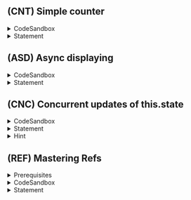 ## (CNT) Simple counter
<details>
  <summary>CodeSandbox</summary>

https://codesandbox.io/s/cnt-8vpw1?file=/src/App.tsx
</details>

<details>
  <summary>Statement</summary>

Display two buttons for incrementing and decrementing and value.
Make it optimized so that on each render you pass exact same onClick functions to each button (not necessarily same function to both buttons)
</details>

## (ASD) Async displaying
<details>
  <summary>CodeSandbox</summary>

https://codesandbox.io/s/asd-23vuf?file=/src/App.tsx
</details>

<details>
  <summary>Statement</summary>

We are given function `fetchData` that returns a promise of string; Sometimes it resolves, sometimes it rejects.
```ts
const fetchData = (): Promise<string> => {
    return new Promise((resolve, reject) => {
        const time = Math.random() * 1000 + 500;
        setTimeout(() => {
            if (Math.random() > 0.5) {
                const userId = Math.floor(Math.random() * 10000);
                resolve(`Hello user${userId}!`);
            } else {
                reject(new Error("random error"));
            }
        }, time);
    });
}
```

🔹 Call fetchData and if promise resolves, render it on the page.  
🔹 Display loading text while promise is not fulfilled yet.  
🔹 If promise is rejected, display custom text on page and a single button. Clicking that button should retry calling fetchData and display loading text too, until promise is fulfilled (either resolved or rejected).
</details>

## (CNC) Concurrent updates of this.state

<details>
  <summary>CodeSandbox</summary>

https://codesandbox.io/s/cnc-fyvmu?file=/src/App.tsx
</details>

<details>
  <summary>Statement</summary>

🔹 Store some number in state with name `counter` and initial value 0.  
🔹 Write method without any parameters for incrementing `counter` by 1.  
🔹 Write another method without any parameters that calls first method **synchronously** two times.  
🔹 Render button which calls second method when clicked. Display `counter` too.  
🔹 Make sure that your first method is written correctly so that clicking button will cause incrementing `counter` by two.
</details>
<details>
  <summary>Hint</summary>

  Since passing new state object to setState does not update this.state synchronously, we can't achive in this way.  
  Instead of passing an object, you can pass function to setState. In this updater function, you are passed most recent value of state and props (though props is irrelevant in this problem). You can return null if you do not want to update state, or partial state for updating it. For instance,
```ts
    this.setState((state, props) => {
        return {
            x: state.x - 1,
        };
    });
```
</details>

## (REF) Mastering Refs
<details>
  <summary>Prerequisites</summary>

⚫ Refs: https://reactjs.org/docs/refs-and-the-dom.html (Especially `Adding a Ref to a Class Component` section)
</details>

<details>
  <summary>CodeSandbox</summary>

https://codesandbox.io/s/ref-7twer?file=/src/App.tsx
</details>

<details>
  <summary>Statement</summary>

You are given uncontrollable child component.  
Parent component stores number of counters and renders that amount of child components. It has two buttons `Add counter` and `Increment all counters`.

🔸 You are not allowed to edit child component.  

🔹 Implement incrementCounters so that it increments counters of all child components that are rendered.

</details>
